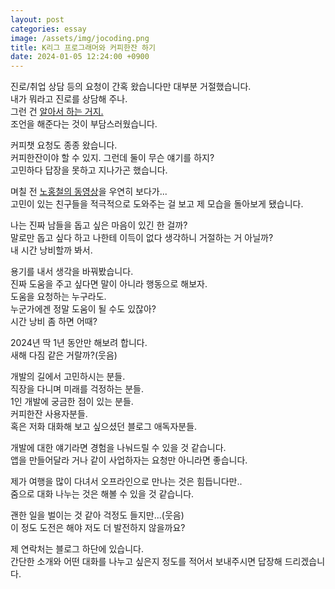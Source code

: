 ```yaml
---
layout: post
categories: essay
image: /assets/img/jocoding.png
title: K리그 프로그래머와 커피한잔 하기
date: 2024-01-05 12:24:00 +0900
---
```


진로/취업 상담 등의 요청이 간혹 왔습니다만 대부분 거절했습니다.  
내가 뭐라고 진로를 상담해 주나.  
그런 건 [알아서 하는 거지.](https://jeho.page/essay/2023/06/21/make-your-own-career-decisions.html)  
조언을 해준다는 것이 부담스러웠습니다.

커피챗 요청도 종종 왔습니다.  
커피한잔이야 할 수 있지. 그런데 둘이 무슨 얘기를 하지?  
고민하다 답장을 못하고 지나가곤 했습니다.

며칠 전 [노홍철의 동영상](https://www.youtube.com/watch?v=yO_cScaeIns&t=572s)을 우연히 보다가...  
고민이 있는 친구들을 적극적으로 도와주는 걸 보고 제 모습을 돌아보게 됐습니다.

나는 진짜 남들을 돕고 싶은 마음이 있긴 한 걸까?  
말로만 돕고 싶다 하고 나한테 이득이 없다 생각하니 거절하는 거 아닐까?  
내 시간 낭비할까 봐서.  

용기를 내서 생각을 바꿔봤습니다.  
진짜 도움을 주고 싶다면 말이 아니라 행동으로 해보자.  
도움을 요청하는 누구라도.  
누군가에겐 정말 도움이 될 수도 있잖아?  
시간 낭비 좀 하면 어때?

2024년 딱 1년 동안만 해보려 합니다.  
새해 다짐 같은 거랄까?(웃음)

개발의 길에서 고민하시는 분들.  
직장을 다니며 미래를 걱정하는 분들.  
1인 개발에 궁금한 점이 있는 분들.  
커피한잔 사용자분들.  
혹은 저화 대화해 보고 싶으셨던 블로그 애독자분들.

개발에 대한 얘기라면 경험을 나눠드릴 수 있을 것 같습니다.  
앱을 만들어달라 거나 같이 사업하자는 요청만 아니라면 좋습니다.

제가 여행을 많이 다녀서 오프라인으로 만나는 것은 힘듭니다만..  
줌으로 대화 나누는 것은 해볼 수 있을 것 같습니다.

괜한 일을 벌이는 것 같아 걱정도 들지만...(웃음)  
이 정도 도전은 해야 저도 더 발전하지 않을까요?

제 연락처는 블로그 하단에 있습니다.  
간단한 소개와 어떤 대화를 나누고 싶은지 정도를 적어서 보내주시면 답장해 드리겠습니다.